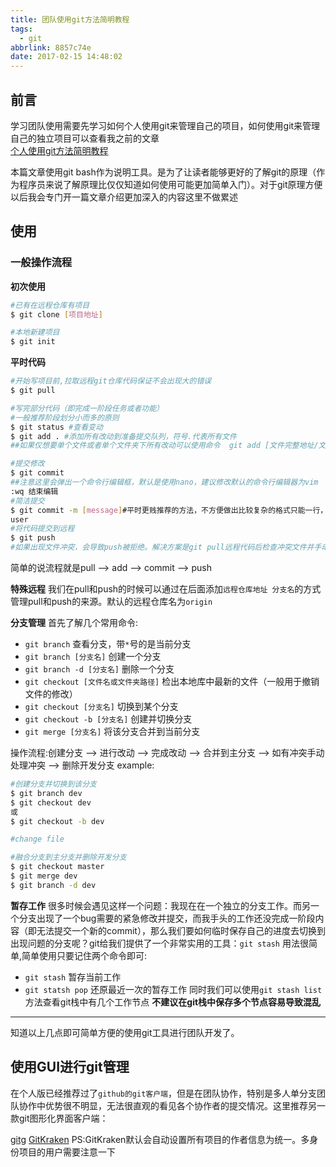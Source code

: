 ```yaml
---
title: 团队使用git方法简明教程
tags:
  - git
abbrlink: 8857c74e
date: 2017-02-15 14:48:02
---
```


## 前言
学习团队使用需要先学习如何个人使用git来管理自己的项目，如何使用git来管理自己的独立项目可以查看我之前的文章  
[个人使用git方法简明教程](/2015/12/19/个人使用git方法简明教程/)

本篇文章使用git bash作为说明工具。是为了让读者能够更好的了解git的原理（作为程序员来说了解原理比仅仅知道如何使用可能更加简单入门）。对于git原理方便以后我会专门开一篇文章介绍更加深入的内容这里不做累述

## 使用
### 一般操作流程
**初次使用**
```bash
#已有在远程仓库有项目
$ git clone [项目地址]

#本地新建项目
$ git init
```

**平时代码**
```bash
#开始写项目前,拉取远程git仓库代码保证不会出现大的错误
$ git pull

#写完部分代码（即完成一阶段任务或者功能）
#一般推荐阶段划分小而多的原则
$ git status #查看变动
$ git add . #添加所有改动到准备提交队列，符号.代表所有文件
##如果仅想要单个文件或者单个文件夹下所有改动可以使用命令  git add [文件完整地址/文件夹地址]

#提交修改
$ git commit
##注意这里会弹出一个命令行编辑框，默认是使用nano，建议修改默认的命令行编辑器为vim
:wq 结束编辑
#简洁提交
$ git commit -m [message]#平时更贱推荐的方法，不方便做出比较复杂的格式只能一行，不允许有空格，换行使用\n转义字符
user
#将代码提交到远程
$ git push
#如果出现文件冲突，会导致push被拒绝。解决方案是git pull远程代码后检查冲突文件并手动解决，然后再走一遍add —> commit —> push
```
简单的说流程就是pull —> add —> commit —> push

**特殊远程**
我们在pull和push的时候可以通过在后面添加`远程仓库地址 分支名`的方式管理pull和push的来源。默认的远程仓库名为`origin`

**分支管理**
首先了解几个常用命令:
- `git branch` 查看分支，带`*`号的是当前分支
- `git branch [分支名]` 创建一个分支
- `git branch -d [分支名]` 删除一个分支
- `git checkout [文件名或文件夹路径]` 检出本地库中最新的文件（一般用于撤销文件的修改）
- `git checkout [分支名]` 切换到某个分支
- `git checkout -b [分支名]` 创建并切换分支
- `git merge [分支名]` 将该分支合并到当前分支

操作流程:创建分支 —> 进行改动 —> 完成改动 —> 合并到主分支 —> 如有冲突手动处理冲突 —> 删除开发分支
example:
```bash
#创建分支并切换到该分支
$ git branch dev
$ git checkout dev
或
$ git checkout -b dev

#change file

#融合分支到主分支并删除开发分支
$ git checkout master
$ git merge dev
$ git branch -d dev
```

**暂存工作**
很多时候会遇见这样一个问题：我现在在一个独立的分支工作。而另一个分支出现了一个bug需要的紧急修改并提交，而我手头的工作还没完成一阶段内容（即无法提交一个新的commit），那么我们要如何临时保存自己的进度去切换到出现问题的分支呢？git给我们提供了一个非常实用的工具：`git stash`
用法很简单,简单使用只要记住两个命令即可:
- `git stash` 暂存当前工作
- `git statsh pop` 还原最近一次的暂存工作
同时我们可以使用`git stash list`方法查看git栈中有几个工作节点
**不建议在git栈中保存多个节点容易导致混乱**

---------

知道以上几点即可简单方便的使用git工具进行团队开发了。

## 使用GUI进行git管理
在个人版已经推荐过了`github的git客户端`，但是在团队协作，特别是多人单分支团队协作中优势很不明显，无法很直观的看见各个协作者的提交情况。这里推荐另一款git图形化界面客户端：

[gitg](https://wiki.gnome.org/Apps/Gitg/)
[GitKraken](https://www.gitkraken.com/)
PS:GitKraken默认会自动设置所有项目的作者信息为统一。多身份项目的用户需要注意一下
